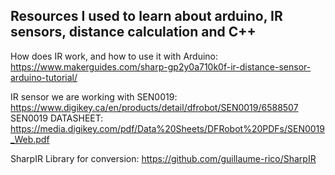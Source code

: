 ## Resources I used to learn about arduino, IR sensors, distance calculation and C++

How does IR work, and how to use it with Arduino: https://www.makerguides.com/sharp-gp2y0a710k0f-ir-distance-sensor-arduino-tutorial/

IR sensor we are working with SEN0019: https://www.digikey.ca/en/products/detail/dfrobot/SEN0019/6588507
SEN0019 DATASHEET: https://media.digikey.com/pdf/Data%20Sheets/DFRobot%20PDFs/SEN0019_Web.pdf

SharpIR Library for conversion: https://github.com/guillaume-rico/SharpIR

